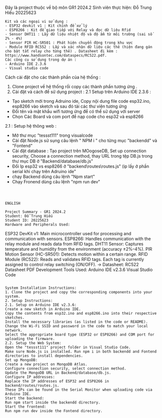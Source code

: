 Đây là project thuộc về bộ môn GR1 2024.2
Sinh viên thực hiện: Đỗ Trung Hiếu 20225623
``````````````````````````````````````````````````````````````````````````````````````````````````````````````````
Kit và các ngoại vi sử dụng : 
- ESP32 devkit v1 : Kit chính để xử lý 
- ESP8266 : Kit để giao tiếp với Relay và đọc dữ liệu Rfid 
- Sensor DHT11 : Lấy dữ liệu nhiệt độ và độ ẩm từ môi trường (sai số 2% - 4%)
- Sensor PIR HC-SR501 : Phát hiện chuyển động trong khu vực 
- Module RFID RC552 : Lấy và xác nhận dữ liệu các thẻ (hiện đang gán cho bật tắt relay cho từng thẻ) . Datasheet đi kèm : https://www.handsontec.com/dataspecs/RC522.pdf.
Các công cụ sử dụng trong dự án : 
- Arduino IDE 2.3.6
- Visual studio code 
``````````````````````````````````````````````````````````````````````````````````````````````````````````````````
Cách cài đặt cho các thành phần của hệ thống : 
1. Clone project về hệ thống rồi copy các thành phần tương ứng .
2. Cài đặt và cách để sử dụng project : 
2.1 Setup trên  Arduino IDE 2.3.6 :
- Tạo sketch mới trong Adruino ide, Copy nội dung file code esp32.ino, esp8266 vào sketch và sau đó tải các thư viện tương ứng
- Đổi tên và mật khẩu wifi tương ứng để có thể sử dụng với server
- Chọn Các Board và com port để nạp code cho esp32 và esp8266 

2.1 : Setup hệ thông web :
- Mở thư mục "tessst111" trong visualcode 
- Cài đặt Node.js sử sụng câu lệnh " NPM i " cho từng mục "backendd" và "Fontend"
- Cài đặt database : Tạo project trên MOogoseDB, Set up connection security, Choose a connection method, thay URL trong tệp DB.js trong thư mục DB ở "Backend/database/db.js"
- Đổi Ip esp32 vs esp8266 ở "backend\routes\routes.js" (ip lấy ở phần serial khi chạy trên Adruino ide"
- chạy Backend dùng câu lệnh "Npm start"
- Chạy Fronend dùng câu lệnh "npm run dev"


``````````````````````````````````````````````````````````````````````````````````````````````````````````````````



ENGLISH

Project Summary - GR1 2024.2
Student: Đỗ Trung Hiếu
Student ID: 20225623
Hardware and Peripherals Used:
``````````````````````````````````````````````````````````````````````````````````````````````````````````````````
ESP32 DevKit v1: Main microcontroller used for processing and communication with sensors.
ESP8266: Handles communication with the relay module and reads data from RFID tags.
DHT11 Sensor: Captures temperature and humidity from the environment (accuracy ±2%–4%).
PIR Motion Sensor (HC-SR501): Detects motion within a certain range.
RFID Module (RC522): Reads and validates RFID tags. Each tag is currently assigned to control relay switching (ON/OFF).
→ Datasheet: RC522 Datasheet PDF
Development Tools Used:
Arduino IDE v2.3.6
Visual Studio Code
``````````````````````````````````````````````````````````````````````````````````````````````````````````````````

System Installation Instructions:
1. Clone the project and copy the corresponding components into your system.
2. Setup Instructions:
2.1. Setup on Arduino IDE v2.3.6:
Create a new sketch in Arduino IDE.
Copy the contents from esp32.ino and esp8266.ino into their respective sketches.
Install the necessary libraries (as listed in the code or README).
Change the Wi-Fi SSID and password in the code to match your local network.
Select the appropriate board type (ESP32 or ESP8266) and COM port for uploading the firmware.
2.2. Setup the Web System:
Open the "tessst111" project folder in Visual Studio Code.
Make sure Node.js is installed. Run npm i in both backendd and Fontend directories to install dependencies.
Set up MongoDB:
Create a new project on MongoDB Atlas.
Configure connection security, select connection method.
Update the MongoDB URL in Backend/database/db.js.
Configure IP addresses:
Replace the IP addresses of ESP32 and ESP8266 in backend/routes/routes.js.
These IPs can be found in the Serial Monitor when uploading code via Arduino IDE.
Start the backend:
Run npm start inside the backendd directory.
Start the frontend:
Run npm run dev inside the Fontend directory.
``````````````````````````````````````````````````````````````````````````````````````````````````````````````````

